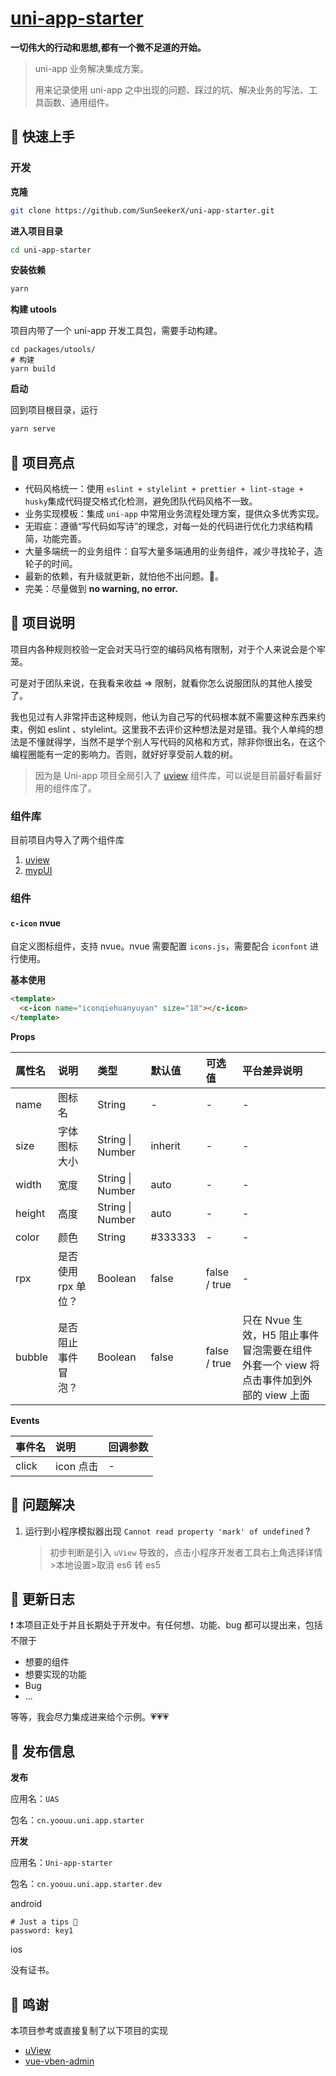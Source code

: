 # **[uni-app-starter](https://github.com/SunSeekerX/uni-app-starter)**

**一切伟大的行动和思想,都有一个微不足道的开始。**

> uni-app 业务解决集成方案。
>
> 用来记录使用 uni-app 之中出现的问题、踩过的坑、解决业务的写法、工具函数、通用组件。

## 📌 快速上手

### 开发

**克隆**

```bash
git clone https://github.com/SunSeekerX/uni-app-starter.git
```

**进入项目目录**

```bash
cd uni-app-starter
```

**安装依赖**

```bash
yarn
```

**构建 utools**

项目内带了一个 uni-app 开发工具包，需要手动构建。

```shell
cd packages/utools/
# 构建
yarn build
```

**启动**

回到项目根目录，运行

```bash
yarn serve
```

## 📌 项目亮点

- 代码风格统一：使用 `eslint + stylelint + prettier + lint-stage + husky`集成代码提交格式化检测，避免团队代码风格不一致。
- 业务实现模板：集成 `uni-app` 中常用业务流程处理方案，提供众多优秀实现。
- 无瑕疵：遵循“写代码如写诗”的理念，对每一处的代码进行优化力求结构精简，功能完善。
- 大量多端统一的业务组件：自写大量多端通用的业务组件，减少寻找轮子，造轮子的时间。
- 最新的依赖，有升级就更新，就怕他不出问题。🤭。
- 完美：尽量做到 **no warning, no error.**

## 📌 项目说明

项目内各种规则校验一定会对天马行空的编码风格有限制，对于个人来说会是个牢笼。

可是对于团队来说，在我看来收益 => 限制，就看你怎么说服团队的其他人接受了。

我也见过有人非常抨击这种规则，他认为自己写的代码根本就不需要这种东西来约束，例如 eslint 、stylelint。这里我不去评价这种想法是对是错。我个人单纯的想法是不懂就得学，当然不是学个别人写代码的风格和方式，除非你很出名，在这个编程圈能有一定的影响力。否则，就好好享受前人栽的树。

> 因为是 Uni-app 项目全局引入了 [uview](https://www.uviewui.com/) 组件库，可以说是目前最好看最好用的组件库了。

### 组件库

目前项目内导入了两个组件库

1. [uview](https://www.uviewui.com/)
2. [mypUI](https://mypui.fekit.cn/doc/guide/index.html)

### 组件

#### `c-icon` nvue

自定义图标组件，支持 nvue。nvue 需要配置 `icons.js`，需要配合 `iconfont` 进行使用。

**基本使用**

```html
<template>
  <c-icon name="iconqiehuanyuyan" size="18"></c-icon>
</template>
```

**Props**

| 属性名 | 说明                | 类型             | 默认值  | 可选值       | 平台差异说明                                                                          |
| :----- | :------------------ | :--------------- | :------ | :----------- | :------------------------------------------------------------------------------------ |
| name   | 图标名              | String           | -       | -            | -                                                                                     |
| size   | 字体图标大小        | String \| Number | inherit | -            | -                                                                                     |
| width  | 宽度                | String \| Number | auto    | -            | -                                                                                     |
| height | 高度                | String \| Number | auto    | -            | -                                                                                     |
| color  | 颜色                | String           | #333333 | -            | -                                                                                     |
| rpx    | 是否使用 rpx 单位？ | Boolean          | false   | false / true | -                                                                                     |
| bubble | 是否阻止事件冒泡？  | Boolean          | false   | false / true | 只在 Nvue 生效，H5 阻止事件冒泡需要在组件外套一个 view 将点击事件加到外部的 view 上面 |

**Events**

| 事件名 | 说明      | 回调参数 |
| :----- | :-------- | :------- |
| click  | icon 点击 | -        |

## 📌 问题解决

1. 运行到小程序模拟器出现 `Cannot read property 'mark' of undefined` ?

   > 初步判断是引入 `uView` 导致的，点击小程序开发者工具右上角选择详情>本地设置>取消 es6 转 es5

## 📌 更新日志

❗ 本项目正处于并且长期处于开发中。有任何想、功能、bug 都可以提出来，包括不限于

- 想要的组件
- 想要实现的功能
- Bug
- ...

等等，我会尽力集成进来给个示例。💗💗💗

## 📌 发布信息

**发布**

应用名：`UAS`

包名：`cn.yoouu.uni.app.starter`

**开发**

应用名：`Uni-app-starter`

包名：`cn.yoouu.uni.app.starter.dev`

android

```shell
# Just a tips 👻
password: key1
```

ios

没有证书。

## 📌 鸣谢

本项目参考或直接复制了以下项目的实现

- [uView](https://github.com/YanxinNet/uView)
- [vue-vben-admin](https://github.com/anncwb/vue-vben-admin)
